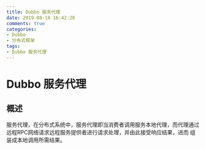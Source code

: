 ```yaml
---
title: Dubbo 服务代理
date: 2019-08-18 16:42:28
comments: true
categories:
- Dubbo
- 分布式框架
tags:
- Dubbo 服务代理
---
```


# Dubbo 服务代理

## 概述
服务代理，在分布式系统中，服务代理即当消费者调用服务本地代理，而代理通过远程RPC网络请求远程服务提供者进行请求处理，并由此接受响应结果，进而
组装成本地调用所需结果。

<!-- more -->
